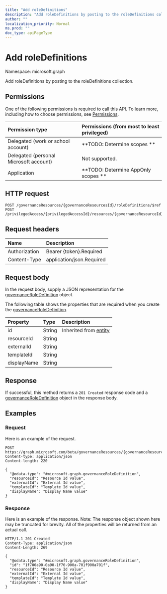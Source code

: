 ```yaml
---
title: "Add roleDefinitions"
description: "Add roleDefinitions by posting to the roleDefinitions collection."
author: ""
localization_priority: Normal
ms.prod: ""
doc_type: apiPageType
---
```


# Add roleDefinitions

Namespace: microsoft.graph

Add roleDefinitions by posting to the roleDefinitions collection.

## Permissions
One of the following permissions is required to call this API. To learn more, including how to choose permissions, see [Permissions](/concepts/permissions-reference.md).

|Permission type|Permissions (from most to least privileged)|
|:---|:---|
|Delegated (work or school account)|**TODO: Determine scopes **|
|Delegated (personal Microsoft account)|Not supported.|
|Application|**TODO: Determine AppOnly scopes **|

## HTTP request
<!-- {
  "blockType": "ignored"
}
-->
``` http
POST /governanceResources/{governanceResourcesId}/roleDefinitions/$ref
POST /privilegedAccess/{privilegedAccessId}/resources/{governanceResourceId}/roleDefinitions/$ref
```

## Request headers
|Name|Description|
|:---|:---|
|Authorization|Bearer {token}.Required|
|Content-Type|application/json.Required|

## Request body
In the request body, supply a JSON representation for the [governanceRoleDefinition](../resources/governanceroledefinition.md) object.

The following table shows the properties that are required when you create the [governanceRoleDefinition](../resources/governanceroledefinition.md).

|Property|Type|Description|
|:---|:---|:---|
|id|String| Inherited from [entity](../resources/entity.md)|
|resourceId|String||
|externalId|String||
|templateId|String||
|displayName|String||



## Response
If successful, this method returns a `201 Created` response code and a [governanceRoleDefinition](../resources/governanceroledefinition.md) object in the response body.

## Examples

### Request
Here is an example of the request.
<!-- {
  "blockType": "request",
  "name": "create_governanceroledefinition_from_governanceroledefinitions"
}
-->
``` http
POST https://graph.microsoft.com/beta/governanceResources/{governanceResourcesId}/roleDefinitions
Content-type: application/json
Content-length: 220

{
  "@odata.type": "#microsoft.graph.governanceRoleDefinition",
  "resourceId": "Resource Id value",
  "externalId": "External Id value",
  "templateId": "Template Id value",
  "displayName": "Display Name value"
}
```

### Response
Here is an example of the response. Note: The response object shown here may be truncated for brevity. All of the properties will be returned from an actual call.
<!-- {
  "blockType": "response",
  "truncated": true,
  "@odata.type": "microsoft.graph.governanceroledefinition"
}
-->
``` http
HTTP/1.1 201 Created
Content-Type: application/json
Content-Length: 269

{
  "@odata.type": "#microsoft.graph.governanceRoleDefinition",
  "id": "1f700a90-0a90-1f70-900a-701f900a701f",
  "resourceId": "Resource Id value",
  "externalId": "External Id value",
  "templateId": "Template Id value",
  "displayName": "Display Name value"
}
```

